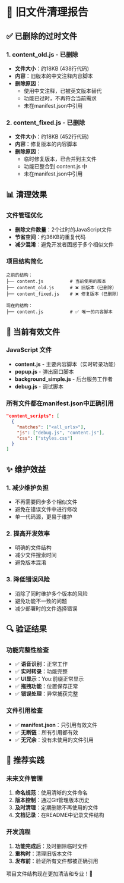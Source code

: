 # 🧹 旧文件清理报告

## ✅ 已删除的过时文件

### 1. **content_old.js** - 已删除
- **文件大小**：约18KB (438行代码)
- **内容**：旧版本的中文注释内容脚本
- **删除原因**：
  - 使用中文注释，已被英文版本替代
  - 功能已过时，不再符合当前需求
  - 未在manifest.json中引用

### 2. **content_fixed.js** - 已删除
- **文件大小**：约18KB (452行代码)
- **内容**：修复版本的内容脚本
- **删除原因**：
  - 临时修复版本，已合并到主文件
  - 功能已整合到 content.js 中
  - 未在manifest.json中引用

## 📊 清理效果

### 文件管理优化
- **删除文件数量**：2个过时的JavaScript文件
- **节省空间**：约36KB的重复代码
- **减少混淆**：避免开发者困惑于多个相似文件

### 项目结构简化
```
之前的结构：
├── content.js          # 当前使用的版本
├── content_old.js      # ❌ 旧版本（已删除）
├── content_fixed.js    # ❌ 修复版本（已删除）

现在的结构：
├── content.js          # ✅ 唯一的内容脚本
```

## 🎯 当前有效文件

### JavaScript 文件
- **content.js** - 主要内容脚本（实时转录功能）
- **popup.js** - 弹出窗口脚本
- **background_simple.js** - 后台服务工作者
- **debug.js** - 调试脚本

### 所有文件都在manifest.json中正确引用
```json
"content_scripts": [
  {
    "matches": ["<all_urls>"],
    "js": ["debug.js", "content.js"],
    "css": ["styles.css"]
  }
]
```

## ✨ 维护效益

### 1. **减少维护负担**
- 不再需要同步多个相似文件
- 避免在错误文件中进行修改
- 单一代码源，更易于维护

### 2. **提高开发效率**
- 明确的文件结构
- 减少文件搜索时间
- 避免版本混淆

### 3. **降低错误风险**
- 消除了同时维护多个版本的风险
- 避免功能不一致的问题
- 减少部署时的文件选择错误

## 🔍 验证结果

### 功能完整性检查
- ✅ **语音识别**：正常工作
- ✅ **实时转录**：功能完整
- ✅ **UI显示**：You:前缀正常显示
- ✅ **拖拽功能**：位置保存正常
- ✅ **错误处理**：异常捕获完整

### 文件引用检查
- ✅ **manifest.json**：只引用有效文件
- ✅ **无断链**：所有引用都有效
- ✅ **无冗余**：没有未使用的文件引用

## 📝 推荐实践

### 未来文件管理
1. **命名规范**：使用清晰的文件命名
2. **版本控制**：通过Git管理版本历史
3. **及时清理**：定期删除不再使用的文件
4. **文档记录**：在README中记录文件结构

### 开发流程
1. **功能完成后**：及时删除临时文件
2. **重构时**：清理旧版本文件
3. **发布前**：验证所有文件都被正确引用

项目文件结构现在更加清洁和专业！🎉
